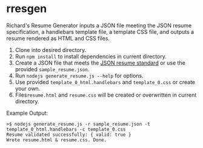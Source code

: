 # rresgen
Richard's Resume Generator inputs a JSON file meeting the JSON resume specification, a handlebars template file, a template CSS file, and outputs a resume rendered as HTML and CSS files.

1) Clone into desired directory.
3) Run `npm install` to install dependencies in current directory. 
2) Create a JSON file that meets the [JSON resume standard](https://jsonresume.org/) or use the provided `sample_resume.json`.
4) Run `nodejs generate_resume.js --help` for options.
5) Use provided `template_0_html.handlebars` and `template_0.css` or create your own.
6) Files`resume.html` and `resume.css` will be created or overwritten in current directory.

Example Output:
```
>$ nodejs generate_resume.js -r sample_resume.json -t template_0_html.handlebars -c template_0.css 
Resume validated successfully: { valid: true }
Wrote resume.html & resume.css. Done.
```

